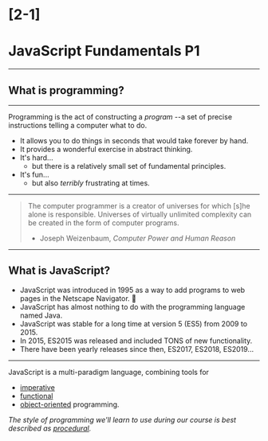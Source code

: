 # [2-1]

# JavaScript Fundamentals P1

---

## What is programming?

---

Programming is the act of constructing a _program_ --a set of precise instructions telling a computer what to do.

- It allows you to do things in seconds that would take forever by hand.
- It provides a wonderful exercise in abstract thinking.
- It's hard...
  - but there is a relatively small set of fundamental principles.
- It's fun...
  - but also _terribly_ frustrating at times.

---

> The computer programmer is a creator of universes for which [s]he alone is responsible. Universes of virtually unlimited complexity can be created in the form of computer programs.
>
> - Joseph Weizenbaum, _Computer Power and Human Reason_

---

## What is JavaScript?

- JavaScript was introduced in 1995 as a way to add programs to web pages in the Netscape Navigator. 🤯
- JavaScript has almost nothing to do with the programming language named Java.
- JavaScript was stable for a long time at version 5 (ES5) from 2009 to 2015.
- In 2015, ES2015 was released and included TONS of new functionality.
- There have been yearly releases since then, ES2017, ES2018, ES2019...

---

JavaScript is a multi-paradigm language, combining tools for

- [imperative](https://en.wikipedia.org/wiki/Imperative_programming)
- [functional](https://en.wikipedia.org/wiki/Functional_programming)
- [object-oriented](https://en.wikipedia.org/wiki/Object-oriented_programming) programming.

_The style of programming we'll learn to use during our course is best described as [procedural](https://en.wikipedia.org/wiki/Procedural_programming)._
